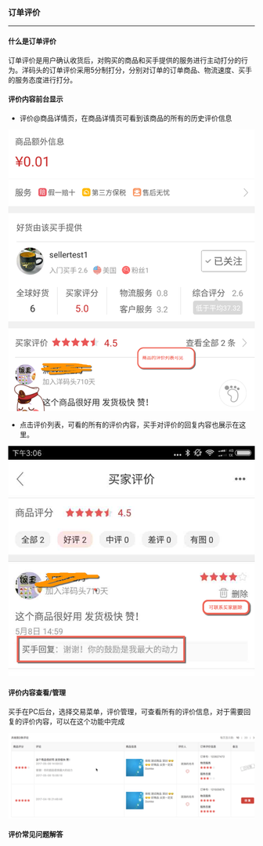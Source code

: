 ### 订单评价

---

#### 什么是订单评价

订单评价是用户确认收货后，对购买的商品和买手提供的服务进行主动打分的行为。洋码头的订单评价采用5分制打分，分别对订单的订单商品、物流速度、买手的服务态度进行打分。

#### 评价内容前台显示

* 评价@商品详情页，在商品详情页可看到该商品的所有的历史评价信息

![](/order-management/images/orderrate2.png)

* 点击评价列表，可看的所有的评价内容，买手对评价的回复内容也展示在这里。

![](/order-management/images/orderrate3.png)

#### 评价内容查看/管理

买手在PC后台，选择交易菜单，评价管理，可查看所有的评价信息，对于需要回复的评价内容，可以在这个功能中完成



![](/order-management/images/orderrate4.png)



#### 评价常见问题解答



